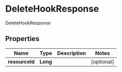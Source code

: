 

# DeleteHookResponse

DeleteHookResponse

## Properties

| Name | Type | Description | Notes |
|------------ | ------------- | ------------- | -------------|
|**resourceId** | **Long** |  |  [optional] |



